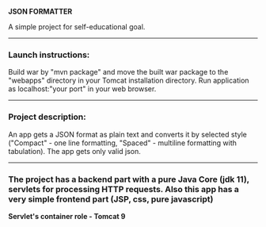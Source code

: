 **JSON FORMATTER**

A simple project for self-educational goal.

---
### **Launch instructions:**

Build war by "mvn package" and move the built war package to the "webapps" directory in your Tomcat installation
directory. Run application as localhost:"your port" in your web browser.

---

### **Project description:**

An app gets a JSON format as plain text and converts it by selected style ("Compact" - one line formatting, "Spaced" - multiline formatting with tabulation). The app gets only valid json.

---

### **The project has a backend part with a pure Java Core (jdk 11), servlets for processing HTTP requests. Also this app has a very simple frontend part (JSP, css, pure javascript)**

**Servlet's container role - Tomcat 9**
